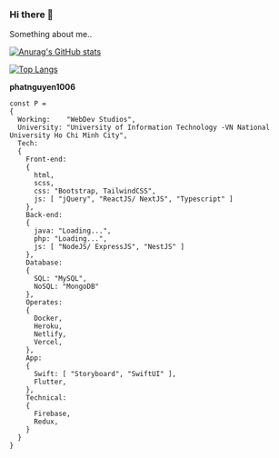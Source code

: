 ### Hi there 👋

Something about me..

[![Anurag's GitHub stats](https://github-readme-stats.vercel.app/api?username=phatnguyen1006)](https://github.com/anuraghazra/github-readme-stats)

[![Top Langs](https://github-readme-stats.vercel.app/api/top-langs/?username=anuraghazra)](https://github.com/anuraghazra/github-readme-stats)

**phatnguyen1006**
```script
const P =
{
  Working:    "WebDev Studios",
  University: "University of Information Technology -VN National University Ho Chi Minh City",
  Tech:
  {
    Front-end:
    {
      html,
      scss,
      css: "Bootstrap, TailwindCSS",
      js: [ "jQuery", "ReactJS/ NextJS", "Typescript" ]
    },
    Back-end:
    {
      java: "Loading...",
      php: "Loading...",
      js: [ "NodeJS/ ExpressJS", "NestJS" ]
    },
    Database:
    {
      SQL: "MySQL",
      NoSQL: "MongoDB"
    },
    Operates:
    {
      Docker,
      Heroku,
      Netlify,
      Vercel,
    },
    App:
    {
      Swift: [ "Storyboard", "SwiftUI" ],
      Flutter,
    },
    Technical:
    {
      Firebase,
      Redux,
    }
  }
}
```
